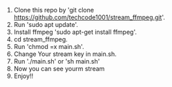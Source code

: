 1. Clone this repo by 'git clone https://github.com/techcode1001/stream_ffmpeg.git'.
2. Run 'sudo apt update'.
3. Install ffmpeg 'sudo apt-get install ffmpeg'.
4. cd stream_ffmpeg.
5. Run 'chmod =x main.sh'.
6. Change Your stream key in main.sh.
7. Run './main.sh' or 'sh main.sh'
8. Now you can see yourm stream
9. Enjoy!!
